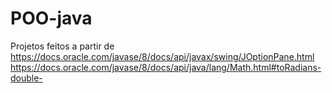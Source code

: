 # POO-java
Projetos feitos a partir de 
https://docs.oracle.com/javase/8/docs/api/javax/swing/JOptionPane.html 
https://docs.oracle.com/javase/8/docs/api/java/lang/Math.html#toRadians-double- 
